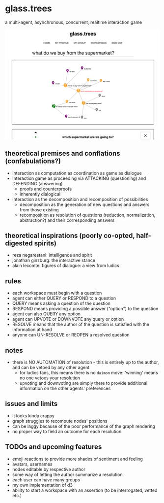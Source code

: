 # glass.trees

a multi-agent, asynchronous, concurrent, realtime interaction game

![](./docs/images/glass_trees_screenshot.png)

## theoretical premises and conflations (confabulations?)

- interaction as computation as coordination as game as dialogue
- interaction game as proceeding via ATTACKING (questioning) and DEFENDING (answering)
  - proofs and counterproofs
  - inherently dialogical
- interaction as the decomposition and recomposition of possibilities
  - decomposition as the generation of new questions and answers from those existing
  - recomposition as resolution of questions (reduction, normalization, abstraction?) and their corresponding answers

## theoretical inspirations (poorly co-opted, half-digested spirits)

- reza negarestani: intelligence and spirit
- jonathan ginzburg: the interactive stance
- alain lecomte: figures of dialogue: a view from ludics

## rules

- each workspace must begin with a question
- agent can either QUERY or RESPOND to a question
- QUERY means asking a question of the question
- RESPOND means providing a possible answer ("option") to the question
- agent can also QUERY any option
- agent can UPVOTE or DOWNVOTE any query or option
- RESOLVE means that the author of the question is satisfied with the information at hand
- anyone can UN-RESOLVE or REOPEN a resolved question

## notes

- there is NO AUTOMATION of resolution - this is entirely up to the author, and can be vetoed by any other agent
  - for ludics fans, this means there is no `daimon` move: 'winning' means no one vetoes your resolution
  - upvoting and downvoting are simply there to provide additional information on the other agents' preferences

## issues and limits

- it looks kinda crappy
- graph struggles to recompute nodes' positions
- can be laggy because of the poor performance of the graph rendering
- no proper way to field an outcome for each resolution

## TODOs and upcoming features

- emoji reactions to provide more shades of sentiment and feeling
- avatars, usernames
- nodes editable by respective author
- some way of letting the author summarize a resolution
- each user can have many groups
- my own implementation of d3
- ability to start a workspace with an assertion (to be interrogated, vetted etc.)
